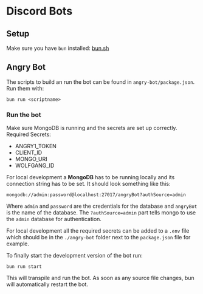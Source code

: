 # Discord Bots

## Setup

Make sure you have `bun` installed: [bun.sh](https://bun.sh)

## Angry Bot

The scripts to build an run the bot can be found in `angry-bot/package.json`. Run them with:

    bun run <scriptname>

### Run the bot

Make sure MongoDB is running and the secrets are set up correctly.
Required Secrets:

-   ANGRY1_TOKEN
-   CLIENT_ID
-   MONGO_URI
-   WOLFGANG_ID

For local development a **MongoDB** has to be running locally and its connection string has to be set. It should look something like this:

    mongodb://admin:password@localhost:27017/angryBot?authSource=admin

Where `admin` and `password` are the credentials for the database and `angryBot` is the name of the database.
The `?authSource=admin` part tells mongo to use the `admin` database for authentication.

For local development all the required secrets can be added to a `.env` file which should be in the `./angry-bot` folder next to the `package.json` file for example.

To finally start the development version of the bot run:

    bun run start

This will transpile and run the bot. As soon as any source file changes, bun will automatically restart the bot.
